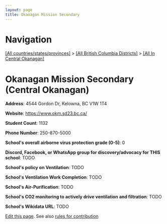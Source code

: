 ```yaml
---
layout: page
title: Okanagan Mission Secondary
---
```

# Navigation

[[All countries/states/provinces]](../../..) > [[All British Columbia Districts]](../..) > [[All In Central Okanagan]](..)

# Okanagan Mission Secondary (Central Okanagan)

**Address**: 4544 Gordon Dr, Kelowna, BC V1W 1T4

**Website**: <https://www.okm.sd23.bc.ca/>

**Student Count**: 1132

**Phone Number**: 250-870-5000

**School's overall airborne virus protection grade (0-5)**: 0

**Discord, Facebook, or WhatsApp group for discovery/advocacy for THIS school**: TODO

**School's policy on Ventilation**: TODO

**School's Ventilation Work Completion**: TODO

**School's Air-Purification**: TODO

**School's CO2 monitoring to actively drive ventilation and filtration**: TODO

**School's Wikidata URL**: TODO


[Edit this page](https://github.com/ventilate-schools/BC/edit/main/./Central_Okanagan/Okanagan_Mission_Secondary.md). See also [rules for contribution](../../../contribution-rules/)